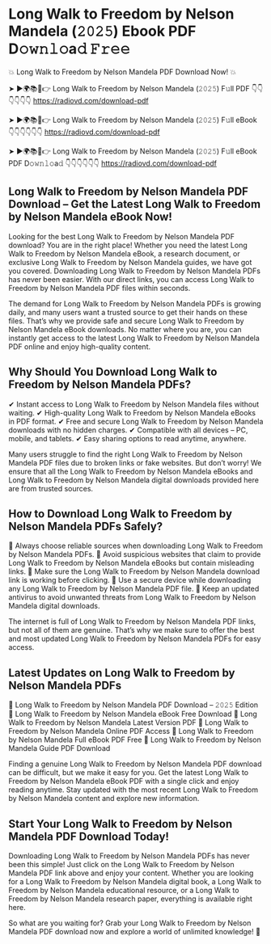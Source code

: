 # Long Walk to Freedom by Nelson Mandela (𝟸𝟶𝟸𝟻) Ebook PDF D𝚘𝚠𝚗𝚕𝚘a𝚍 𝙵𝚛𝚎𝚎

💥 Long Walk to Freedom by Nelson Mandela PDF Download Now! 💥

➤ ►🌍📚📱👉 Long Walk to Freedom by Nelson Mandela (𝟸𝟶𝟸𝟻) F𝚞ll PDF 👇👇👇👇👇👇
https://radiovd.com/download-pdf

➤ ►🌍📚📱👉 Long Walk to Freedom by Nelson Mandela (𝟸𝟶𝟸𝟻) F𝚞ll eBook 👇👇👇👇👇👇
https://radiovd.com/download-pdf

➤ ►🌍📚📱👉 Long Walk to Freedom by Nelson Mandela (𝟸𝟶𝟸𝟻) F𝚞ll eBook PDF D𝚘𝚠𝚗𝚕𝚘a𝚍 👇👇👇👇👇👇
https://radiovd.com/download-pdf

## Long Walk to Freedom by Nelson Mandela PDF Download – Get the Latest Long Walk to Freedom by Nelson Mandela eBook Now!

Looking for the best Long Walk to Freedom by Nelson Mandela PDF download? You are in the right place! Whether you need the latest Long Walk to Freedom by Nelson Mandela eBook, a research document, or exclusive Long Walk to Freedom by Nelson Mandela guides, we have got you covered. Downloading Long Walk to Freedom by Nelson Mandela PDFs has never been easier. With our direct links, you can access Long Walk to Freedom by Nelson Mandela PDF files within seconds.

The demand for Long Walk to Freedom by Nelson Mandela PDFs is growing daily, and many users want a trusted source to get their hands on these files. That’s why we provide safe and secure Long Walk to Freedom by Nelson Mandela eBook downloads. No matter where you are, you can instantly get access to the latest Long Walk to Freedom by Nelson Mandela PDF online and enjoy high-quality content.

## Why Should You Download Long Walk to Freedom by Nelson Mandela PDFs?

✔ Instant access to Long Walk to Freedom by Nelson Mandela files without waiting.
✔ High-quality Long Walk to Freedom by Nelson Mandela eBooks in PDF format.
✔ Free and secure Long Walk to Freedom by Nelson Mandela downloads with no hidden charges.
✔ Compatible with all devices – PC, mobile, and tablets.
✔ Easy sharing options to read anytime, anywhere.

Many users struggle to find the right Long Walk to Freedom by Nelson Mandela PDF files due to broken links or fake websites. But don’t worry! We ensure that all the Long Walk to Freedom by Nelson Mandela eBooks and Long Walk to Freedom by Nelson Mandela digital downloads provided here are from trusted sources.

## How to Download Long Walk to Freedom by Nelson Mandela PDFs Safely?

📌 Always choose reliable sources when downloading Long Walk to Freedom by Nelson Mandela PDFs.
📌 Avoid suspicious websites that claim to provide Long Walk to Freedom by Nelson Mandela eBooks but contain misleading links.
📌 Make sure the Long Walk to Freedom by Nelson Mandela download link is working before clicking.
📌 Use a secure device while downloading any Long Walk to Freedom by Nelson Mandela PDF file.
📌 Keep an updated antivirus to avoid unwanted threats from Long Walk to Freedom by Nelson Mandela digital downloads.

The internet is full of Long Walk to Freedom by Nelson Mandela PDF links, but not all of them are genuine. That’s why we make sure to offer the best and most updated Long Walk to Freedom by Nelson Mandela PDFs for easy access.

## Latest Updates on Long Walk to Freedom by Nelson Mandela PDFs

🔹 Long Walk to Freedom by Nelson Mandela PDF Download – 𝟸𝟶𝟸𝟻 Edition
🔹 Long Walk to Freedom by Nelson Mandela eBook Free Download
🔹 Long Walk to Freedom by Nelson Mandela Latest Version PDF
🔹 Long Walk to Freedom by Nelson Mandela Online PDF Access
🔹 Long Walk to Freedom by Nelson Mandela Full eBook PDF Free
🔹 Long Walk to Freedom by Nelson Mandela Guide PDF Download

Finding a genuine Long Walk to Freedom by Nelson Mandela PDF download can be difficult, but we make it easy for you. Get the latest Long Walk to Freedom by Nelson Mandela eBook PDF with a single click and enjoy reading anytime. Stay updated with the most recent Long Walk to Freedom by Nelson Mandela content and explore new information.

## Start Your Long Walk to Freedom by Nelson Mandela PDF Download Today!

Downloading Long Walk to Freedom by Nelson Mandela PDFs has never been this simple! Just click on the Long Walk to Freedom by Nelson Mandela PDF link above and enjoy your content. Whether you are looking for a Long Walk to Freedom by Nelson Mandela digital book, a Long Walk to Freedom by Nelson Mandela educational resource, or a Long Walk to Freedom by Nelson Mandela research paper, everything is available right here.

So what are you waiting for? Grab your Long Walk to Freedom by Nelson Mandela PDF download now and explore a world of unlimited knowledge! 🚀
